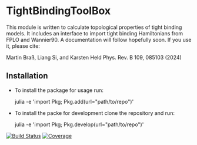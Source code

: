# TightBindingToolBox
This module is written to calculate topological properties of tight binding models. It includes an interface to import tight binding Hamiltonians from FPLO and Wannier90. A documentation will follow hopefully soon. If you use it, please cite:

Martin Braß, Liang Si, and Karsten Held
Phys. Rev. B 109, 085103 (2024)

Installation
------------
* To install the package for usage run:
  
    julia -e 'import Pkg; Pkg.add(url="path/to/repo")'
  
* To install the packe for development clone the repository and run:
  
    julia -e 'import Pkg; Pkg.develop(url="path/to/repo")'
  


[![Build Status](https://github.com/martinbrass/TightBindingToolBox.jl/actions/workflows/CI.yml/badge.svg?branch=master)](https://github.com/martinbrass/TightBindingToolBox.jl/actions/workflows/CI.yml?query=branch%3Amaster)
[![Coverage](https://codecov.io/gh/martinbrass/TightBindingToolBox.jl/branch/main/graph/badge.svg)](https://codecov.io/gh/martinbrass/TightBindingToolBox.jl)
